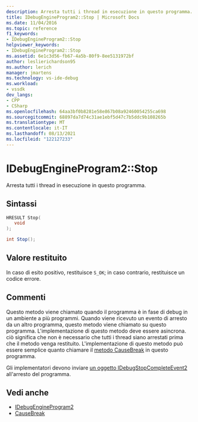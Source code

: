 ```yaml
---
description: Arresta tutti i thread in esecuzione in questo programma.
title: IDebugEngineProgram2::Stop | Microsoft Docs
ms.date: 11/04/2016
ms.topic: reference
f1_keywords:
- IDebugEngineProgram2::Stop
helpviewer_keywords:
- IDebugEngineProgram2::Stop
ms.assetid: 6e1c3d56-fb67-4a5b-80f9-8ee5131972bf
author: leslierichardson95
ms.author: lerich
manager: jmartens
ms.technology: vs-ide-debug
ms.workload:
- vssdk
dev_langs:
- CPP
- CSharp
ms.openlocfilehash: 64aa3bf0b8281e58e867b08a92460054255ca698
ms.sourcegitcommit: 68897da7d74c31ae1ebf5d47c7b5ddc9b108265b
ms.translationtype: MT
ms.contentlocale: it-IT
ms.lasthandoff: 08/13/2021
ms.locfileid: "122127233"
---
```

# <a name="idebugengineprogram2stop"></a>IDebugEngineProgram2::Stop
Arresta tutti i thread in esecuzione in questo programma.

## <a name="syntax"></a>Sintassi

```cpp
HRESULT Stop( 
   void 
);
```

```csharp
int Stop();
```

## <a name="return-value"></a>Valore restituito
 In caso di esito positivo, restituisce `S_OK`; in caso contrario, restituisce un codice errore.

## <a name="remarks"></a>Commenti
 Questo metodo viene chiamato quando il programma è in fase di debug in un ambiente a più programmi. Quando viene ricevuto un evento di arresto da un altro programma, questo metodo viene chiamato su questo programma. L'implementazione di questo metodo deve essere asincrona. ciò significa che non è necessario che tutti i thread siano arrestati prima che il metodo venga restituito. L'implementazione di questo metodo può essere semplice quanto chiamare il [metodo CauseBreak](../../../extensibility/debugger/reference/idebugprogram2-causebreak.md) in questo programma.

 Gli implementatori devono inviare [un oggetto IDebugStopCompleteEvent2](../../../extensibility/debugger/reference/idebugstopcompleteevent2.md) all'arresto del programma.

## <a name="see-also"></a>Vedi anche
- [IDebugEngineProgram2](../../../extensibility/debugger/reference/idebugengineprogram2.md)
- [CauseBreak](../../../extensibility/debugger/reference/idebugprogram2-causebreak.md)
